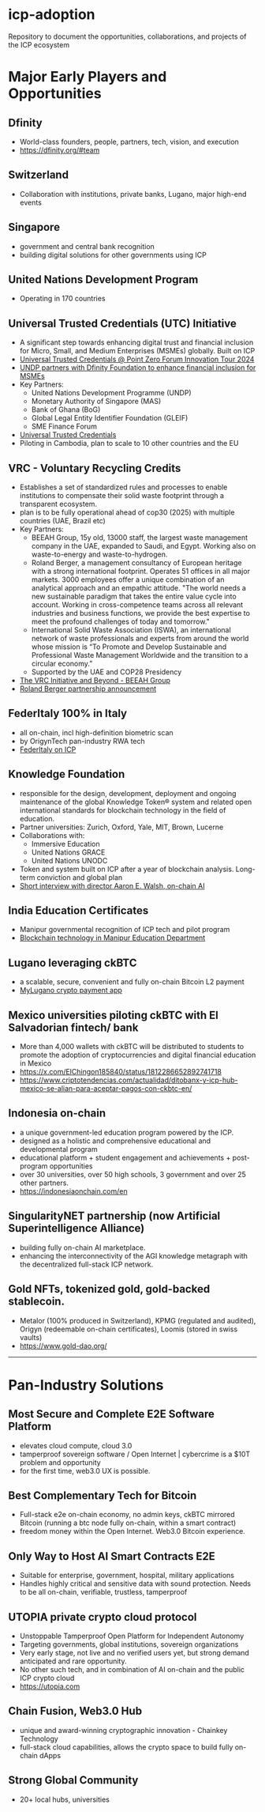 # icp-adoption
Repository to document the opportunities, collaborations, and projects of the ICP ecosystem

# Major Early Players and Opportunities

## Dfinity
- World-class founders, people, partners, tech, vision, and execution
- https://dfinity.org/#team

## Switzerland 
- Collaboration with institutions, private banks, Lugano, major high-end events

## Singapore
-  government and central bank recognition
-  building digital solutions for other governments using ICP

## United Nations Development Program
- Operating in 170 countries

## Universal Trusted Credentials (UTC) Initiative
- A significant step towards enhancing digital trust and financial inclusion for Micro, Small, and Medium Enterprises (MSMEs) globally. Built on ICP
- [Universal Trusted Credentials @ Point Zero Forum Innovation Tour 2024](https://www.youtube.com/watch?v=TC4rU8rylqw&ab_channel=DFINITY)
- [UNDP partners with Dfinity Foundation to enhance financial inclusion for MSMEs](https://www.undp.org/policy-centre/singapore/press-releases/undp-partners-dfinity-foundation-enhance-financial-inclusion-msmes)
- Key Partners:
  - United Nations Development Programme (UNDP)
  - Monetary Authority of Singapore (MAS)
  - Bank of Ghana (BoG)
  - Global Legal Entity Identifier Foundation (GLEIF)
  - SME Finance Forum
- [Universal Trusted Credentials](https://www.undp.org/policy-centre/singapore/publications/universal-trusted-credentials)
- Piloting in Cambodia, plan to scale to 10 other countries and the EU

## VRC - Voluntary Recycling Credits
- Establishes a set of standardized rules and processes to enable institutions to compensate their solid waste footprint through a transparent ecosystem.
- plan is to be fully operational ahead of cop30 (2025) with multiple countries (UAE, Brazil etc)
- Key Partners:
  - BEEAH Group, 15y old, 13000 staff, the largest waste management company in the UAE, expanded to Saudi, and Egypt. Working also on waste-to-energy and waste-to-hydrogen.
  - Roland Berger, a management consultancy of European heritage with a strong international footprint. Operates 51 offices in all major markets. 3000 employees offer a unique combination of an analytical approach and an empathic attitude. "The world needs a new sustainable paradigm that takes the entire value cycle into account. Working in cross-competence teams across all relevant industries and business functions, we provide the best expertise to meet the profound challenges of today and tomorrow."
  - International Solid Waste Association (ISWA), an international network of waste professionals and experts from around the world whose mission is “To Promote and Develop Sustainable and Professional Waste Management Worldwide and the transition to a circular economy.”
  - Supported by the UAE and COP28 Presidency
- [The VRC Initiative and Beyond - BEEAH Group](https://www.youtube.com/watch?v=LJN1xxUQYP8&t=137s&ab_channel=DFINITY)
- [Roland Berger partnership announcement](https://www.prnewswire.com/news-releases/roland-berger-partners-with-the-dfinity-foundation-for-blockchain-powered-voluntary-recycling-credits-standard-to-transform-waste-management-301957569.html)

## FederItaly 100% in Italy
- all on-chain, incl high-definition biometric scan
- by OrigynTech pan-industry RWA tech
- [FederItaly on ICP](https://medium.com/dfinity/100-made-in-italy-brand-to-leverage-the-internet-computer-protocol-ecb3df45371c)

## Knowledge Foundation
- responsible for the design, development, deployment and ongoing maintenance of the global Knowledge Token® system and related open international standards for blockchain technology in the field of education.
- Partner universities: Zurich, Oxford, Yale, MIT, Brown, Lucerne
- Collaborations with:
  - Immersive Education
  - United Nations GRACE
  - United Nations UNODC
- Token and system built on ICP after a year of blockchain analysis. Long-term conviction and global plan
- [Short interview with director Aaron E. Walsh, on-chain AI](https://www.youtube.com/watch?v=xYf0RKgQcG0&t=18s&ab_channel=DFINITY)
  

## India Education Certificates
- Manipur governmental recognition of ICP tech and pilot program
- [Blockchain technology in Manipur Education Department](https://business-standard.com/amp/content/press-releases-ani/manipur-education-department-embraces-blockchain-technology-on-icp-123120701068_1.html)

## Lugano leveraging ckBTC
- a scalable, secure, convenient and fully on-chain Bitcoin L2 payment
- [MyLugano crypto payment app](https://decrypt.co/155275/mylugano-crypto-payment-app-adds-support-for-internet-computers-multi-chain-bitcoin-twin?amp=1)

## Mexico universities piloting ckBTC with El Salvadorian fintech/ bank
- More than 4,000 wallets with ckBTC will be distributed to students to promote the adoption of cryptocurrencies and digital financial education in Mexico
- https://x.com/ElChingon185840/status/1812286652892741718
- https://www.criptotendencias.com/actualidad/ditobanx-y-icp-hub-mexico-se-alian-para-aceptar-pagos-con-ckbtc-en/

## Indonesia on-chain
- a unique government-led education program powered by the ICP.
- designed as a holistic and comprehensive educational and developmental program
- educational platform + student engagement and achievements + post-program opportunities
- over 30 universities, over 50 high schools, 3 government and over 25 other partners.
- https://indonesiaonchain.com/en

## SingularityNET partnership (now Artificial Superintelligence Alliance)
- building fully on-chain AI marketplace.
- enhancing the interconnectivity of the AGI knowledge metagraph with the decentralized full-stack ICP network.
  
## Gold NFTs, tokenized gold, gold-backed stablecoin. 
- Metalor (100% produced in Switzerland), KPMG (regulated and audited), Origyn (redeemable on-chain certificates), Loomis (stored in swiss vaults)
- https://www.gold-dao.org/
  
---

# Pan-Industry Solutions

## Most Secure and Complete E2E Software Platform
- elevates cloud compute, cloud 3.0
- tamperproof sovereign software / Open Internet | cybercrime is a $10T problem and opportunity
- for the first time, web3.0 UX is possible.

## Best Complementary Tech for Bitcoin
- Full-stack e2e on-chain economy, no admin keys, ckBTC mirrored Bitcoin (running a btc node fully on-chain, within a smart contract)
- freedom money within the Open Internet. Web3.0 Bitcoin experience.

## Only Way to Host AI Smart Contracts E2E
- Suitable for enterprise, government, hospital, military applications
- Handles highly critical and sensitive data with sound protection. Needs to be all on-chain, verifiable, trustless, tamperproof 

## UTOPIA private crypto cloud protocol
- Unstoppable Tamperproof Open Platform for Independent Autonomy
- Targeting governments, global institutions, sovereign organizations
- Very early stage, not live and no verified users yet, but strong demand anticipated and rare opportunity.
- No other such tech, and in combination of AI on-chain and the public ICP crypto cloud
- https://utopia.com

## Chain Fusion, Web3.0 Hub
- unique and award-winning cryptographic innovation - Chainkey Technology
- full-stack cloud capabilities, allows the crypto space to build fully on-chain dApps

## Strong Global Community
- 20+ local hubs, universities
